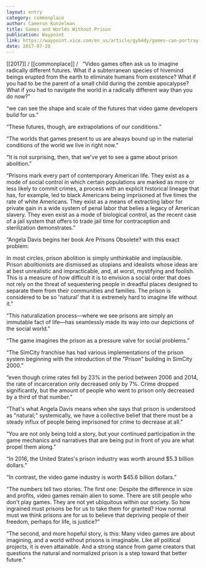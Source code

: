```yaml
---
layout: entry
category: commonplace
author: Cameron Kunzelman
title: Games and Worlds Without Prison
publication: Waypoint
link: https://waypoint.vice.com/en_us/article/gyb4dy/games-can-portray-limitless-worlds-why-not-one-without-prisons
date: 2017-07-28
---
```


[[2017]] / [[commonplace]] / 
 
“Video games often ask us to imagine radically different futures. What if a subterranean species of hivemind beings erupted from the earth to eliminate humans from existence? What if you had to be the parent of a small child during the zombie apocalypse? What if you had to navigate the world in a radically different way than you do now?”

“we can see the shape and scale of the futures that video game developers build for us.”

“These futures, though, are extrapolations of our conditions.”

“The worlds that games present to us are always bound up in the material conditions of the world we live in right now.”

“It is not surprising, then, that we've yet to see a game about prison abolition.”

“Prisons mark every part of contemporary American life. They exist as a mode of social control in which certain populations are marked as more or less likely to commit crimes, a process with an explicit historical lineage that has, for example, led to black Americans being imprisoned at five times the rate of white Americans. They exist as a means of extracting labor for private gain in a wide system of penal labor that belies a legacy of American slavery. They even exist as a mode of biological control, as the recent case of a jail system that offers to trade jail time for contraception and sterilization demonstrates.”

“Angela Davis begins her book Are Prisons Obsolete? with this exact problem:

In most circles, prison abolition is simply unthinkable and implausible. Prison abolitionists are dismissed as utopians and idealists whose ideas are at best unrealistic and impracticable, and, at worst, mystifying and foolish. This is a measure of how difficult it is to envision a social order that does not rely on the threat of sequestering people in dreadful places designed to separate them from their communities and families. The prison is considered to be so 'natural' that it is extremely hard to imagine life without it.”

“This naturalization process—where we see prisons are simply an immutable fact of life—has seamlessly made its way into our depictions of the social world.”

“The game imagines the prison as a pressure valve for social problems.”

“The SimCity franchise has had various implementations of the prison system beginning with the introduction of the "Prison" building in SimCity 2000.”

“even though crime rates fell by 23% in the period between 2006 and 2014, the rate of incarceration only decreased only by 7%. Crime dropped significantly, but the amount of people who went to prison only decreased by a third of that number.”

“That's what Angela Davis means when she says that prison is understood as "natural;" systemically, we have a collective belief that there must be a steady influx of people being imprisoned for crime to decrease at all.”

“You are not only being told a story, but your continued participation in the game mechanics and narratives that are being put in front of you are what propel them along.”

“In 2016, the United States's prison industry was worth around $5.3 billion dollars.”

“In contrast, the video game industry is worth $45.6 billion dollars.”

“The numbers tell two stories. The first one: Despite the difference in size and profits, video games remain alien to some. There are still people who don't play games. They are not yet ubiquitous within our society. So how ingrained must prisons be for us to take them for granted? How normal must we think prisons are for us to believe that depriving people of their freedom, perhaps for life, is justice?”

“The second, and more hopeful story, is this: Many video games are about imagining, and a world without prisons is imaginable. Like all political projects, it is even attainable. And a strong stance from game creators that questions the natural and normalized prison is a step toward that better future.”

